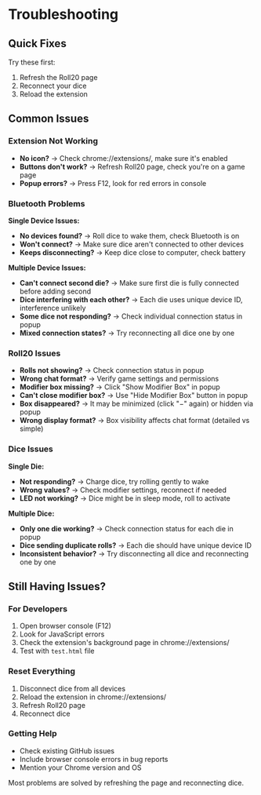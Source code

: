 # Troubleshooting

## Quick Fixes

Try these first:

1. Refresh the Roll20 page
2. Reconnect your dice
3. Reload the extension

## Common Issues

### Extension Not Working

- **No icon?** → Check chrome://extensions/, make sure it's enabled
- **Buttons don't work?** → Refresh Roll20 page, check you're on a game page
- **Popup errors?** → Press F12, look for red errors in console

### Bluetooth Problems

**Single Device Issues:**
- **No devices found?** → Roll dice to wake them, check Bluetooth is on
- **Won't connect?** → Make sure dice aren't connected to other devices
- **Keeps disconnecting?** → Keep dice close to computer, check battery

**Multiple Device Issues:**
- **Can't connect second die?** → Make sure first die is fully connected before adding second
- **Dice interfering with each other?** → Each die uses unique device ID, interference unlikely
- **Some dice not responding?** → Check individual connection status in popup
- **Mixed connection states?** → Try reconnecting all dice one by one

### Roll20 Issues

- **Rolls not showing?** → Check connection status in popup
- **Wrong chat format?** → Verify game settings and permissions
- **Modifier box missing?** → Click "Show Modifier Box" in popup
- **Can't close modifier box?** → Use "Hide Modifier Box" button in popup
- **Box disappeared?** → It may be minimized (click "−" again) or hidden via popup
- **Wrong display format?** → Box visibility affects chat format (detailed vs simple)

### Dice Issues

**Single Die:**
- **Not responding?** → Charge dice, try rolling gently to wake
- **Wrong values?** → Check modifier settings, reconnect if needed
- **LED not working?** → Dice might be in sleep mode, roll to activate

**Multiple Dice:**
- **Only one die working?** → Check connection status for each die in popup
- **Dice sending duplicate rolls?** → Each die should have unique device ID
- **Inconsistent behavior?** → Try disconnecting all dice and reconnecting one by one

## Still Having Issues?

### For Developers

1. Open browser console (F12)
2. Look for JavaScript errors
3. Check the extension's background page in chrome://extensions/
4. Test with `test.html` file

### Reset Everything

1. Disconnect dice from all devices
2. Reload the extension in chrome://extensions/
3. Refresh Roll20 page
4. Reconnect dice

### Getting Help

- Check existing GitHub issues
- Include browser console errors in bug reports
- Mention your Chrome version and OS

Most problems are solved by refreshing the page and reconnecting dice.
